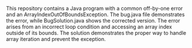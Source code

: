 This repository contains a Java program with a common off-by-one error and an ArrayIndexOutOfBoundsException.  The bug.java file demonstrates the error, while BugSolution.java shows the corrected version.  The error arises from an incorrect loop condition and accessing an array index outside of its bounds. The solution demonstrates the proper way to handle array iteration and prevent the exception.
